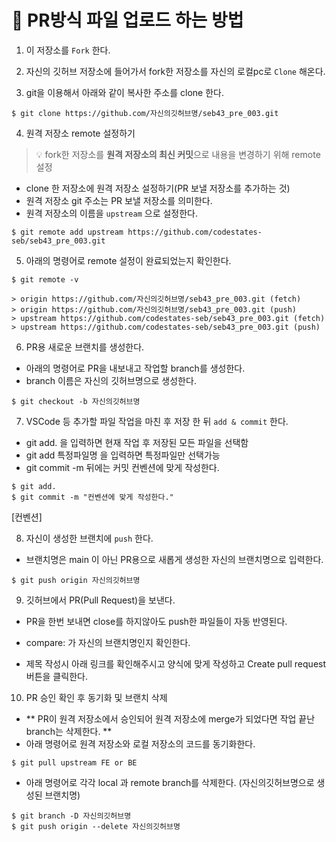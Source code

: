 # 🌱 PR**방식 파일 업로드 하는 방법**

1. 이 저장소를 `Fork` 한다.
2. 자신의 깃허브 저장소에 들어가서 fork한 저장소를 자신의 로컬pc로 `Clone` 해온다.

3. git을 이용해서 아래와 같이 복사한 주소를 clone 한다.

```
$ git clone https://github.com/자신의깃허브명/seb43_pre_003.git
```

4. 원격 저장소 remote 설정하기


> 💡 fork한 저장소를 **원격 저장소의 최신 커밋**으로 내용을 변경하기 위해 remote 설정

- clone 한 저장소에 원격 저장소 설정하기(PR 보낼 저장소를 추가하는 것)
- 원격 저장소 git 주소는 PR 보낼 저장소를 의미한다.
- 원격 저장소의 이름을 `upstream` 으로 설정한다.

```
$ git remote add upstream https://github.com/codestates-seb/seb43_pre_003.git
```

5. 아래의 명령어로 remote 설정이 완료되었는지 확인한다.

```
$ git remote -v

> origin https://github.com/자신의깃허브명/seb43_pre_003.git (fetch)
> origin https://github.com/자신의깃허브명/seb43_pre_003.git (push)
> upstream https://github.com/codestates-seb/seb43_pre_003.git (fetch)
> upstream https://github.com/codestates-seb/seb43_pre_003.git (push)
```

6. PR용 새로운 브랜치를 생성한다.
- 아래의 명령어로 PR을 내보내고 작업할 branch를 생성한다.
- branch 이름은 자신의 깃허브명으로 생성한다.

```
$ git checkout -b 자신의깃허브명
```

7. VSCode 등 추가할 파일 작업을 마친 후 저장 한 뒤 `add & commit` 한다.
- git add. 을 입력하면 현재 작업 후 저장된 모든 파일을 선택함
- git add 특정파일명 을 입력하면 특정파일만 선택가능
- git commit -m 뒤에는 커밋 컨벤션에 맞게 작성한다.

```
$ git add.
$ git commit -m "컨벤션에 맞게 작성한다."
```
[컨벤션] 

8. 자신이 생성한 브랜치에 `push` 한다.
- 브랜치명은 main 이 아닌 PR용으로 새롭게 생성한 자신의 브랜치명으로 입력한다.

```
$ git push origin 자신의깃허브명
```

9. 깃허브에서 PR(Pull Request)을 보낸다.
- PR을 한번 보내면 close를 하지않아도 push한 파일들이 자동 반영된다.


- compare: 가 자신의 브랜치명인지 확인한다.
- 제목 작성시 아래 링크를 확인해주시고 양식에 맞게 작성하고 Create pull request 버튼을 클릭한다.


10. PR 승인 확인 후 동기화 및 브랜치 삭제
- ** PR이 원격 저장소에서 승인되어 원격 저장소에 merge가 되었다면 작업 끝난 branch는 삭제한다. **
- 아래 명령어로 원격 저장소와 로컬 저장소의 코드를 동기화한다.

```
$ git pull upstream FE or BE
```

- 아래 명령어로 각각 local 과 remote branch를 삭제한다. (자신의깃허브명으로 생성된 브랜치명)

```
$ git branch -D 자신의깃허브명
$ git push origin --delete 자신의깃허브명
```

